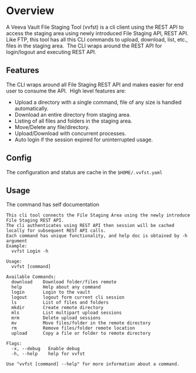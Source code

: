 # Overview

A Veeva Vault File Staging Tool (vvfst) is a cli client using the REST API to access the staging area using newly introduced File Staging API, REST API.  Like FTP, this tool has all this CLI commands to upload, download, list, etc., files in the staging area.  The CLI wraps around the REST API for login/logout and executing REST API.

## Features
The CLI wraps around all File Staging REST API and makes easier for end user to consume the API.  High level features are:

* Upload a directory with a single command, file of any size is handled automatically.
* Download an entire directory from staging area.
* Listing of all files and folders in the staging area.
* Move/Delete any file/directory.
* Upload/Download with concurrent processes.
* Auto login if the session expired for uninterrupted usage.

## Config
The configuration and status are cache in the `$HOME/.vvfst.yaml`

## Usage
The command has self documentation
```
This cli tool connects the File Staging Area using the newly introduce File Staging REST API.
The cli authenticates using REST API then session will be cached locally for subsequent REST API calls.
Each command has unique functionality, and help doc is obtained by -h argument
Example:
  vvfst Login -h

Usage:
  vvfst [command]

Available Commands:
  download    Download folder/files remote
  help        Help about any command
  login       Login to the vault
  logout      logout form current cli session
  ls          List of files and folders
  mkdir       Create remote directory
  mls         List multipart upload sessions
  mrm         Delete upload sessions
  mv          Move files/folder in the remote directory
  rm          Remove files/folder remote location
  upload      Copy a file or folder to remote directory

Flags:
  -x, --debug   Enable debug
  -h, --help    help for vvfst

Use "vvfst [command] --help" for more information about a command.
```